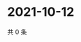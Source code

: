 # 2021-10-12

共 0 条

<!-- BEGIN WEIBO -->
<!-- 最后更新时间 Tue Oct 12 2021 06:08:14 GMT+0800 (China Standard Time) -->

<!-- END WEIBO -->
